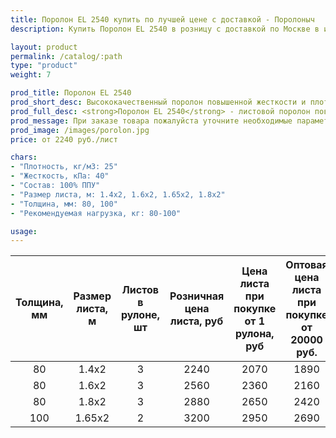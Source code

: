 ```yaml
---
title: Поролон EL 2540 купить по лучшей цене с доставкой - Поролоныч
description: Купить Поролон EL 2540 в розницу с доставкой по Москве в интернет-магазине Поролоныча.

layout: product
permalink: /catalog/:path
type: "product"
weight: 7

prod_title: Поролон EL 2540
prod_short_desc: Высококачественный поролон повышенной жесткости и плотности. Используется в мебельном производстве в качестве наполнителя.
prod_full_desc: <strong>Поролон EL 2540</strong> - листовой поролон повышенной жесткости. Применяется в сочетании с мягкими марками поролона. Возможно использование для изготовления несущих частей мебели с нагрузкой до 80 кг.
prod_message: При заказе товара пожалуйста уточните необходимые параметры (толщина, размер листа и количество листов).
prod_image: /images/porolon.jpg
price: от 2240 руб./лист

chars:
- "Плотность, кг/м3: 25"
- "Жесткость, кПа: 40"
- "Состав: 100% ППУ"
- "Размер листа, м: 1.4х2, 1.6х2, 1.65х2, 1.8х2"
- "Толщина, мм: 80, 100"
- "Рекомендуемая нагрузка, кг: 80-100"

usage:
---
```


| Толщина, мм | Размер листа, м | Листов в рулоне, шт | Розничная цена листа, руб | Цена листа при покупке от 1 рулона, руб | Оптовая цена листа при покупке от 20000 руб. |
|:-----------:|:---------------:|:-------------------:|:---------------------------:|:-----------------------------------------:|:----------------------------------------------:|
|80|1.4x2|3|2240|2070|1890|
|80|1.6x2|3|2560|2360|2160
|80|1.8x2|3|2880|2650|2420
|100|1.65x2|2|3200|2950|2690

